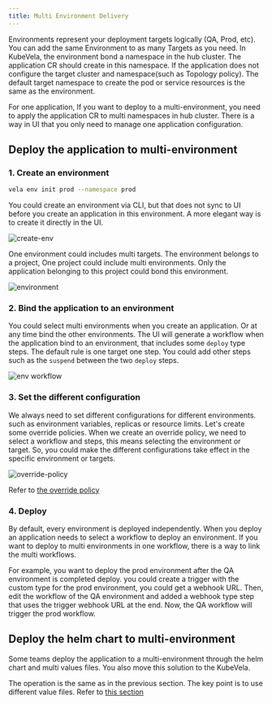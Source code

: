 ```yaml
---
title: Multi Environment Delivery
---
```


Environments represent your deployment targets logically (QA, Prod, etc). You can add the same Environment to as many Targets as you need.
In KubeVela, the environment bond a namespace in the hub cluster. The application CR should create in this namespace. If the application does not configure the target cluster and namespace(such as Topology policy). The default target namespace to create the pod or service resources is the same as the environment.

For one application, If you want to deploy to a multi-environment, you need to apply the application CR to multi namespaces in hub cluster. There is a way in UI that you only need to manage one application configuration.

## Deploy the application to multi-environment

### 1. Create an environment

```bash
vela env init prod --namespace prod
```

You could create an environment via CLI, but that does not sync to UI before you create an application in this environment. A more elegant way is to create it directly in the UI.

![create-env](https://static.kubevela.net/images/1.5/create-env.jpg)

One environment could includes multi targets. The environment belongs to a project, One project could include multi environments. Only the application belonging to this project could bond this environment.

![environment](https://static.kubevela.net/images/1.5/environment.jpg)

### 2. Bind the application to an environment

You could select multi environments when you create an application. Or at any time bind the other environments. The UI will generate a workflow when the application bind to an environment, that includes some `deploy` type steps. The default rule is one target one step. You could add other steps such as the `suspend` between the two `deploy` steps.

![env workflow](https://static.kubevela.net/images/1.5/env-workflow.jpg)

### 3. Set the different configuration

We always need to set different configurations for different environments. such as environment variables, replicas or resource limits. Let's create some override policies. When we create an override policy, we need to select a workflow and steps, this means selecting the environment or target. So, you could make the different configurations take effect in the specific environment or targets.

![override-policy](https://static.kubevela.net/images/1.5/override-policy.jpg)

Refer to [the override policy](../end-user/policies/references#override)

### 4. Deploy

By default, every environment is deployed independently. When you deploy an application needs to select a workflow to deploy an environment. If you want to deploy to multi environments in one workflow, there is a way to link the multi workflows.

For example, you want to deploy the prod environment after the QA environment is completed deploy. you could create a trigger with the custom type for the prod environment, you could get a webhook URL. Then, edit the workflow of the QA environment and added a webhook type step that uses the trigger webhook URL at the end. Now, the QA workflow will trigger the prod workflow.

## Deploy the helm chart to multi-environment

Some teams deploy the application to a multi-environment through the helm chart and multi values files. You also move this solution to the KubeVela.

The operation is the same as in the previous section. The key point is to use different value files. Refer to [this section](./helm#specify-different-value-file)